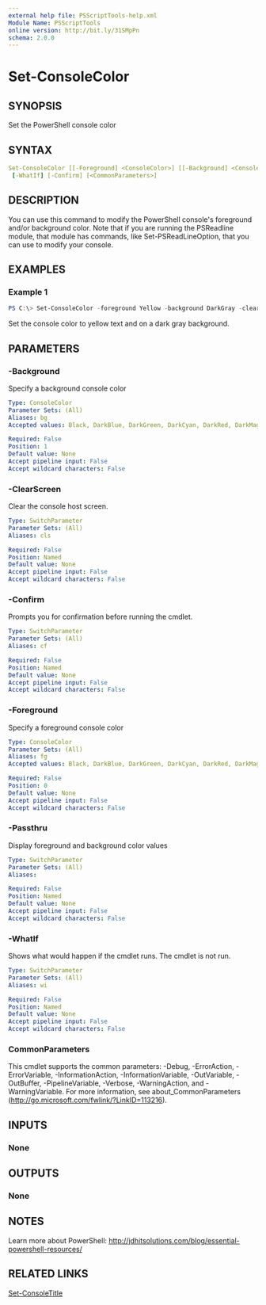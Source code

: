 ```yaml
---
external help file: PSScriptTools-help.xml
Module Name: PSScriptTools
online version: http://bit.ly/31SMpPn
schema: 2.0.0
---
```


# Set-ConsoleColor

## SYNOPSIS

Set the PowerShell console color

## SYNTAX

```yaml
Set-ConsoleColor [[-Foreground] <ConsoleColor>] [[-Background] <ConsoleColor>] [-ClearScreen] [-Passthru]
 [-WhatIf] [-Confirm] [<CommonParameters>]
```

## DESCRIPTION

You can use this command to modify the PowerShell console's foreground and/or background color. Note that if you are running the PSReadline module, that module has commands, like Set-PSReadLineOption, that you can use to modify your console.

## EXAMPLES

### Example 1

```powershell
PS C:\> Set-ConsoleColor -foreground Yellow -background DarkGray -clear
```

Set the console color to yellow text and on a dark gray background.

## PARAMETERS

### -Background

Specify a background console color

```yaml
Type: ConsoleColor
Parameter Sets: (All)
Aliases: bg
Accepted values: Black, DarkBlue, DarkGreen, DarkCyan, DarkRed, DarkMagenta, DarkYellow, Gray, DarkGray, Blue, Green, Cyan, Red, Magenta, Yellow, White

Required: False
Position: 1
Default value: None
Accept pipeline input: False
Accept wildcard characters: False
```

### -ClearScreen

Clear the console host screen.

```yaml
Type: SwitchParameter
Parameter Sets: (All)
Aliases: cls

Required: False
Position: Named
Default value: None
Accept pipeline input: False
Accept wildcard characters: False
```

### -Confirm

Prompts you for confirmation before running the cmdlet.

```yaml
Type: SwitchParameter
Parameter Sets: (All)
Aliases: cf

Required: False
Position: Named
Default value: None
Accept pipeline input: False
Accept wildcard characters: False
```

### -Foreground

Specify a foreground console color

```yaml
Type: ConsoleColor
Parameter Sets: (All)
Aliases: fg
Accepted values: Black, DarkBlue, DarkGreen, DarkCyan, DarkRed, DarkMagenta, DarkYellow, Gray, DarkGray, Blue, Green, Cyan, Red, Magenta, Yellow, White

Required: False
Position: 0
Default value: None
Accept pipeline input: False
Accept wildcard characters: False
```

### -Passthru

Display foreground and background color values

```yaml
Type: SwitchParameter
Parameter Sets: (All)
Aliases:

Required: False
Position: Named
Default value: None
Accept pipeline input: False
Accept wildcard characters: False
```

### -WhatIf

Shows what would happen if the cmdlet runs.
The cmdlet is not run.

```yaml
Type: SwitchParameter
Parameter Sets: (All)
Aliases: wi

Required: False
Position: Named
Default value: None
Accept pipeline input: False
Accept wildcard characters: False
```

### CommonParameters

This cmdlet supports the common parameters: -Debug, -ErrorAction, -ErrorVariable, -InformationAction, -InformationVariable, -OutVariable, -OutBuffer, -PipelineVariable, -Verbose, -WarningAction, and -WarningVariable.
For more information, see about_CommonParameters (http://go.microsoft.com/fwlink/?LinkID=113216).

## INPUTS

### None

## OUTPUTS

### None

## NOTES

Learn more about PowerShell: http://jdhitsolutions.com/blog/essential-powershell-resources/

## RELATED LINKS

[Set-ConsoleTitle](Set-ConsoleTitle.md)
